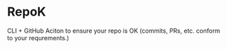 # RepoK

CLI + GitHub Aciton to ensure your repo is OK (commits, PRs, etc. conform to your requrements.)